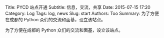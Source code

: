Title: PYCD 站点开通
Subtitle: 信息，交流，共享
Date: 2015-07-15 17:20
Category: Log
Tags: log, news
Slug: start
Authors: Too
Summary: 为了方便在成都的 Python 众们的交流和面基，设立该站点。

为了方便在成都的 Python 众们的交流和面基，设立该站点。